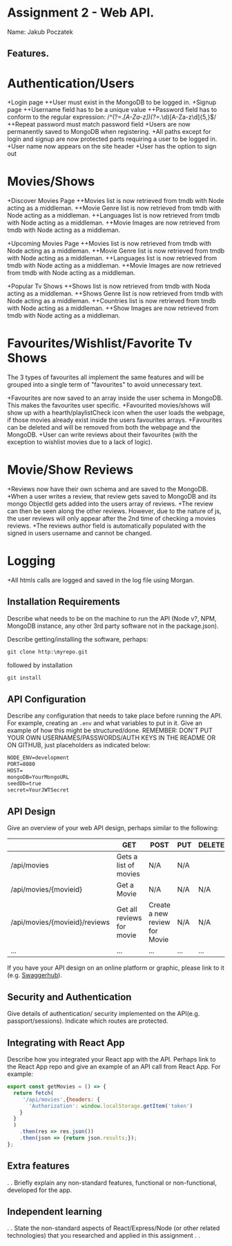 # Assignment 2 - Web API.

Name: Jakub Poczatek

## Features.
 
Authentication/Users
====================
+Login page
    ++User must exist in the MongoDB to be logged in.
+Signup page
    ++Username field has to be a unique value 
    ++Password field has to conform to the regular expression: /^(?=.*[A-Za-z])(?=.*\d)[A-Za-z\d]{5,}$/
    ++Repeat password must match password field
+Users are now permanently saved to MongoDB when registering.
+All paths except for login and signup are now protected parts requiring a user to be logged in. 
+User name now appears on the site header
+User has the option to sign out

Movies/Shows
============
+Discover Movies Page
    ++Movies list is now retrieved from tmdb with Node acting as a middleman.
    ++Movie Genre list is now retrieved from tmdb with Node acting as a middleman.
    ++Languages list is now retrieved from tmdb with Node acting as a middleman.
    ++Movie Images are now retrieved from tmdb with Node acting as a middleman.

+Upcoming Movies Page
    ++Movies list is now retrieved from tmdb with Node acting as a middleman.
    ++Movie Genre list is now retrieved from tmdb with Node acting as a middleman.
    ++Languages list is now retrieved from tmdb with Node acting as a middleman.
    ++Movie Images are now retrieved from tmdb with Node acting as a middleman.

+Popular Tv Shows
    ++Shows list is now retrieved from tmdb with Noda acting as a middleman.
    ++Shows Genre list is now retrieved from tmdb with Node acting as a middleman.
    ++Countries list is now retrieved from tmdb with Node acting as a middleman.
    ++Show Images are now retrieved from tmdb with Node acting as a middleman.

Favourites/Wishlist/Favorite Tv Shows
=====================================
The 3 types of favourites all implement the same features and will be grouped into a single term of "favourites" to avoid unnecessary text.

+Favourites are now saved to an array inside the user schema in MongoDB. This makes the favourites user specific. 
+Favourited movies/shows will show up with a hearth/playlistCheck icon when the user loads the webpage, if those movies already exist inside the users favourites arrays. 
+Favourites can be deleted and will be removed from both the webpage and the MongoDB. 
+User can write reviews about their favourites (with the exception to wishlist movies due to a lack of logic).

Movie/Show Reviews
==================
+Reviews now have their own schema and are saved to the MongoDB.
+When a user writes a review, that review gets saved to MongoDB and its mongo ObjectId gets added into the users array of reviews. 
+The review can then be seen along the other reviews. However, due to the nature of js, the user reviews will only appear after the 2nd time of checking a movies reviews. 
+The reviews author field is automatically populated with the signed in users username and cannot be changed. 

Logging
=======
+All htmls calls are logged and saved in the log file using Morgan. 


## Installation Requirements

Describe what needs to be on the machine to run the API (Node v?, NPM, MongoDB instance, any other 3rd party software not in the package.json).

Describe getting/installing the software, perhaps:

```bat
git clone http:\myrepo.git
```

followed by installation

```bat
git install
```

## API Configuration
Describe any configuration that needs to take place before running the API. For example, creating an ``.env`` and what variables to put in it. Give an example of how this might be structured/done.
REMEMBER: DON'T PUT YOUR OWN USERNAMES/PASSWORDS/AUTH KEYS IN THE README OR ON GITHUB, just placeholders as indicated below:

```bat
NODE_ENV=development
PORT=8080
HOST=
mongoDB=YourMongoURL
seedDb=true
secret=YourJWTSecret
```


## API Design
Give an overview of your web API design, perhaps similar to the following: 

|  |  GET | POST | PUT | DELETE
| -- | -- | -- | -- | -- 
| /api/movies |Gets a list of movies | N/A | N/A |
| /api/movies/{movieid} | Get a Movie | N/A | N/A | N/A
| /api/movies/{movieid}/reviews | Get all reviews for movie | Create a new review for Movie | N/A | N/A  
| ... | ... | ... | ... | ...

If you have your API design on an online platform or graphic, please link to it (e.g. [Swaggerhub](https://app.swaggerhub.com/)).


## Security and Authentication
Give details of authentication/ security implemented on the API(e.g. passport/sessions). Indicate which routes are protected.

## Integrating with React App

Describe how you integrated your React app with the API. Perhaps link to the React App repo and give an example of an API call from React App. For example: 

~~~Javascript
export const getMovies = () => {
  return fetch(
     '/api/movies',{headers: {
       'Authorization': window.localStorage.getItem('token')
    }
  }
  )
    .then(res => res.json())
    .then(json => {return json.results;});
};

~~~

## Extra features

. . Briefly explain any non-standard features, functional or non-functional, developed for the app.  

## Independent learning

. . State the non-standard aspects of React/Express/Node (or other related technologies) that you researched and applied in this assignment . .  